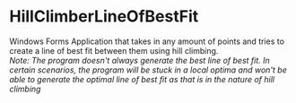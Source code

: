 # HillClimberLineOfBestFit
Windows Forms Application that takes in any amount of points and tries to create a line of best fit between them using hill climbing.
<br/>
*Note: The program doesn't always generate the best line of best fit.  In certain scenarios, the program will be stuck in a local optima and won't be able to generate the optimal line of best fit as that is in the nature of hill climbing*
